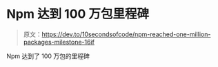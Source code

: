 # Npm 达到 100 万包里程碑

> 原文：<https://dev.to/10secondsofcode/npm-reached-one-million-packages-milestone-16if>

Npm 达到了 100 万包的里程碑